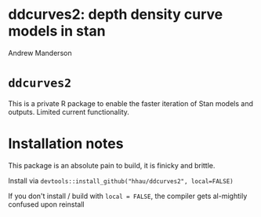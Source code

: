 ddcurves2: depth density curve models in stan
================
Andrew Manderson

`ddcurves2`
===========

This is a private R package to enable the faster iteration of Stan models and outputs. Limited current functionality.

Installation notes
==================

This package is an absolute pain to build, it is finicky and brittle.

Install via `devtools::install_github("hhau/ddcurves2", local=FALSE)`

If you don't install / build with `local = FALSE`, the compiler gets al-mightily confused upon reinstall
